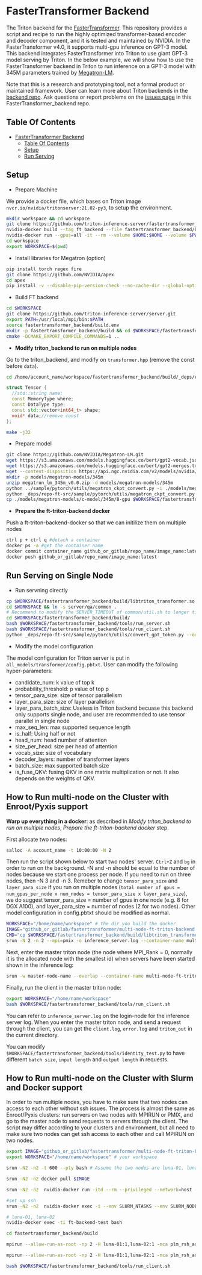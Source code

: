<!--
# Copyright (c) 2021, NVIDIA CORPORATION. All rights reserved.
#
# Redistribution and use in source and binary forms, with or without
# modification, are permitted provided that the following conditions
# are met:
#  * Redistributions of source code must retain the above copyright
#    notice, this list of conditions and the following disclaimer.
#  * Redistributions in binary form must reproduce the above copyright
#    notice, this list of conditions and the following disclaimer in the
#    documentation and/or other materials provided with the distribution.
#  * Neither the name of NVIDIA CORPORATION nor the names of its
#    contributors may be used to endorse or promote products derived
#    from this software without specific prior written permission.
#
# THIS SOFTWARE IS PROVIDED BY THE COPYRIGHT HOLDERS ``AS IS'' AND ANY
# EXPRESS OR IMPLIED WARRANTIES, INCLUDING, BUT NOT LIMITED TO, THE
# IMPLIED WARRANTIES OF MERCHANTABILITY AND FITNESS FOR A PARTICULAR
# PURPOSE ARE DISCLAIMED.  IN NO EVENT SHALL THE COPYRIGHT OWNER OR
# CONTRIBUTORS BE LIABLE FOR ANY DIRECT, INDIRECT, INCIDENTAL, SPECIAL,
# EXEMPLARY, OR CONSEQUENTIAL DAMAGES (INCLUDING, BUT NOT LIMITED TO,
# PROCUREMENT OF SUBSTITUTE GOODS OR SERVICES; LOSS OF USE, DATA, OR
# PROFITS; OR BUSINESS INTERRUPTION) HOWEVER CAUSED AND ON ANY THEORY
# OF LIABILITY, WHETHER IN CONTRACT, STRICT LIABILITY, OR TORT
# (INCLUDING NEGLIGENCE OR OTHERWISE) ARISING IN ANY WAY OUT OF THE USE
# OF THIS SOFTWARE, EVEN IF ADVISED OF THE POSSIBILITY OF SUCH DAMAGE.
-->

# FasterTransformer Backend

The Triton backend for the [FasterTransformer](https://github.com/NVIDIA/FasterTransformer). This repository provides a script and recipe to run the highly optimized transformer-based encoder and decoder component, and it is tested and maintained by NVIDIA. In the FasterTransformer v4.0, it supports multi-gpu inference on GPT-3 model. This backend integrates FasterTransformer into Triton to use giant GPT-3 model serving by Triton. In the below example, we will show how to use the FasterTransformer backend in Triton to run inference on a GPT-3 model with 345M parameters trained by [Megatron-LM](https://github.com/NVIDIA/Megatron-LM).

Note that this is a research and prototyping tool, not a formal product or maintained framework. User can learn more about Triton backends in the [backend repo](https://github.com/triton-inference-server/backend). Ask questions or report problems on the [issues page](https://github.com/triton-inference-server/fastertransformer_backend/issues) in this FasterTransformer_backend repo.

## Table Of Contents

- [FasterTransformer Backend](#fastertransformer-backend)
  - [Table Of Contents](#table-of-contents)
  - [Setup](#setup)
  - [Run Serving](#run-serving)

## Setup

* Prepare Machine

We provide a docker file, which bases on Triton image `nvcr.io/nvidia/tritonserver:21.02-py3`, to setup the environment.

```bash
mkdir workspace && cd workspace 
git clone https://github.com/triton-inference-server/fastertransformer_backend.git
nvidia-docker build --tag ft_backend --file fastertransformer_backend/Dockerfile .
nvidia-docker run --gpus=all -it --rm --volume $HOME:$HOME --volume $PWD:$PWD -w $PWD --name ft-work  ft_backend
cd workspace
export WORKSPACE=$(pwd)
```

* Install libraries for Megatron (option)

```bash
pip install torch regex fire
git clone https://github.com/NVIDIA/apex
cd apex
pip install -v --disable-pip-version-check --no-cache-dir --global-option="--cpp_ext" --global-option="--cuda_ext" ./
```

* Build FT backend

```bash
cd $WORKSPACE
git clone https://github.com/triton-inference-server/server.git
export PATH=/usr/local/mpi/bin:$PATH
source fastertransformer_backend/build.env
mkdir -p fastertransformer_backend/build && cd $WORKSPACE/fastertransformer_backend/build
cmake -DCMAKE_EXPORT_COMPILE_COMMANDS=1 ..
```

* **Modify triton_backend to run on multiple nodes**

Go to the triton_backend, and modify on `transformer.hpp` (remove the const before `data`).
```bash
cd /home/account_name/workspace/fastertransformer_backend/build/_deps/repo-ft-src/fastertransformer/triton_backend
```

```c++
struct Tensor {
  //std::string name;
  const MemoryType where;
  const DataType type;
  const std::vector<int64_t> shape;
  void* data;//remove const
};
```

```bash
make -j32
```

* Prepare model

```bash
git clone https://github.com/NVIDIA/Megatron-LM.git
wget https://s3.amazonaws.com/models.huggingface.co/bert/gpt2-vocab.json -P models
wget https://s3.amazonaws.com/models.huggingface.co/bert/gpt2-merges.txt -P models
wget --content-disposition https://api.ngc.nvidia.com/v2/models/nvidia/megatron_lm_345m/versions/v0.0/zip -O megatron_lm_345m_v0.0.zip
mkdir -p models/megatron-models/345m
unzip megatron_lm_345m_v0.0.zip -d models/megatron-models/345m
python ../sample/pytorch/utils/megatron_ckpt_convert.py -i ./models/megatron-models/345m/release/ -o ./models/megatron-models/c-model/345m/ -t_g 1 -i_g 8
python _deps/repo-ft-src/sample/pytorch/utils/megatron_ckpt_convert.py -i ./models/megatron-models/345m/release/ -o ./models/megatron-models/c-model/345m/ -t_g 1 -i_g 8
cp ./models/megatron-models/c-model/345m/8-gpu $WORKSPACE/fastertransformer_backend/all_models/transformer/1/ -r
```

* **Prepare the ft-triton-backend docker**

Push a ft-triton-backend-docker so that we can initilize them on multiple nodes

```bash
ctrl p + ctrl q #detach a container
docker ps -a #get the container name
docker commit container_name github_or_gitlab/repo_name/image_name:latest
docker push github_or_gitlab/repo_name/image_name:latest
```


## Run Serving on Single Node

* Run servning directly

```bash
cp $WORKSPACE/fastertransformer_backend/build/libtriton_transformer.so $WORKSPACE/fastertransformer_backend/build/lib/libtransformer-shared.so /opt/tritonserver/backends/transformer
cd $WORKSPACE && ln -s server/qa/common .
# Recommend to modify the SERVER_TIMEOUT of common/util.sh to longer time
cd $WORKSPACE/fastertransformer_backend/build/
bash $WORKSPACE/fastertransformer_backend/tools/run_server.sh
bash $WORKSPACE/fastertransformer_backend/tools/run_client.sh
python _deps/repo-ft-src/sample/pytorch/utils/convert_gpt_token.py --out_file=triton_out # Used for checking result
```

* Modify the model configuration

The model configuration for Triton server is put in `all_models/transformer/config.pbtxt`. User can modify the following hyper-parameters:

- candidate_num: k value of top k
- probability_threshold: p value of top p
- tensor_para_size: size of tensor parallelism
- layer_para_size: size of layer parallelism
- layer_para_batch_size: Useless in Triton backend becuase this backend only supports single node, and user are recommended to use tensor parallel in single node
- max_seq_len: max supported sequence length
- is_half: Using half or not
- head_num: head number of attention
- size_per_head: size per head of attention
- vocab_size: size of vocabulary
- decoder_layers: number of transformer layers
- batch_size: max supported batch size
- is_fuse_QKV: fusing QKV in one matrix multiplication or not. It also depends on the weights of QKV.

## How to Run multi-node on the Cluster with Enroot/Pyxis support

**Warp up everything in a docker**: as described in *Modify triton_backend to run on multiple nodes*, *Prepare the ft-triton-backend docker* step.

First allocate two nodes:

```bash
salloc -A account_name -t 10:00:00 -N 2
```

Then run the script shown below to start two nodes' server. `Ctrl+Z` and `bg` in order to run on the background.
-N and -n should be equal to the number of nodes because we start one process per node. If you need to run on three nodes, then -N 3 and -n 3.
Remeber to change `tensor_para_size` and `layer_para_size` if you run on multiple nodes (`total number of gpus = num_gpus_per_node x num_nodes = tensor_para_size x layer_para_size`), we do suggest tensor_para_size = number of gpus in one node (e.g. 8 for DGX A100), and layer_para_size = number of nodes (2 for two nodes). Other model configuration in config.pbtxt should be modified as normal.

```bash
WORKSPACE="/home/name/workspace" # the dir you build the docker
IMAGE="github_or_gitlab/fastertransformer/multi-node-ft-triton-backend:latest"
CMD="cp $WORKSPACE/fastertransformer_backend/build/libtriton_transformer.so $WORKSPACE/fastertransformer_backend/build/lib/libtransformer-shared.so /opt/tritonserver/backends/transformer;/opt/tritonserver/bin/tritonserver --model-repository=$WORKSPACE/fastertransformer_backend/all_models"
srun -N 2 -n 2 --mpi=pmix -o inference_server.log --container-name multi-node-ft-triton  --container-image $IMAGE bash -c "$CMD"
```

Next, enter the master triton node (the node where MPI_Rank = 0, normally it is the allocated node with the smallest id) when servers have been started shown in the inference log:

```bash
srun -w master-node-name --overlap --container-name multi-node-ft-triton --pty bash
```

Finally, run the client in the master triton node:

```bash
export WORKSPACE="/home/name/workspace"
bash $WORKSPACE/fastertransformer_backend/tools/run_client.sh
```

You can refer to `inference_server.log` on the login-node for the inference server log.
When you enter the master triton node, and send a request through the client, you can get the `client.log`, `error.log` and `triton_out` in the current directory.

You can modify `$WORKSPACE/fastertransformer_backend/tools/identity_test.py` to have different `batch size`, `input length` and `output length` in requests.

## How to Run multi-node on the Cluster with Slurm and Docker support

In order to run multiple nodes, you have to make sure that two nodes can access to each other without ssh issues. The process is almost the same as Enroot/Pyxis clusters: run servers on two nodes with MPIRUN or PMIX, and go to the master node to send requests to servers through the client. The script may differ according to your clusters and environment, but all need to make sure two nodes can get ssh access to each other and call MPIRUN on two nodes.

```bash
export IMAGE="github_or_gitlab/fastertransformer/multi-node-ft-triton-backend:latest" # the image you update in the previous step
export WORKSPACE="/home/name/workspace" # your workspace

srun -N2 -n2 -t 600 --pty bash # Assume the two nodes are luna-01, luna-02

srun -N2 -n2 docker pull $IMAGE

srun -N2 -n2  nvidia-docker run -itd --rm --privileged --network=host --pid=host --cap-add=IPC_LOCK --device=/dev/infiniband -v /$CONT_VOL:$HOST_VOL -w $WORKSPACE --name ft-backend-test $IMAGE /bin/bash

#set up ssh
srun -N2 -n2  nvidia-docker exec -i --env SLURM_NTASKS --env SLURM_NODEID --env SLURM_PROCID --env SLURM_STEP_NODELIST --env SLURMD_NODENAME --privileged ft-backend-test bash -c "mkdir /root/.ssh && cp $PWD/.ssh/* /root/.ssh && chmod 700 /root/.ssh && chmod 640 /root/.ssh/authorized_keys && chmod 400 /root/.ssh/id_rsa && apt-get update && apt-get install ssh -y && mkdir /run/sshd/ && /usr/sbin/sshd -p 11068 && nvidia-smi -lgc 1530"

# luna-01, luna-02
nvidia-docker exec -ti ft-backend-test bash

cd fastertransformer_backend/build

mpirun --allow-run-as-root -np 2 -H luna-01:1,luna-02:1 -mca plm_rsh_args "-p 11068" cp $WORKSPACE/fastertransformer_backend/build/libtriton_transformer.so $WORKSPACE/fastertransformer_backend/build/lib/libtransformer-shared.so /opt/tritonserver/backends/transformer

mpirun --allow-run-as-root -np 2 -H luna-01:1,luna-02:1 -mca plm_rsh_args "-p 11068" /opt/tritonserver/bin/tritonserver --model-repository=$WORKSPACE/fastertransformer_backend/all_models &

bash $WORKSPACE/fastertransformer_backend/tools/run_client.sh
```


